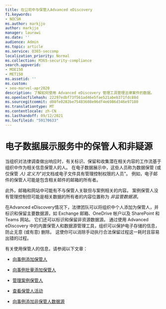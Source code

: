 ```yaml
---
title: 在公司中与保管人Advanced eDiscovery
f1.keywords:
- NOCSH
ms.author: markjjo
author: markjjo
manager: laurawi
ms.date: ''
audience: Admin
ms.topic: article
ms.service: O365-seccomp
localization_priority: Normal
ms.collection: M365-security-compliance
search.appverid:
- MOE150
- MET150
ms.assetid: ''
ms.custom:
- seo-marvel-apr2020
description: 了解如何使用 Advanced eDiscovery 管理工具管理法律案件的数据。
ms.openlocfilehash: 22297edbf73f561ad46e5fae521abeb371fdc88d
ms.sourcegitcommit: d08fe0282be75483608e96df4e6986d346e97180
ms.translationtype: MT
ms.contentlocale: zh-CN
ms.lasthandoff: 09/12/2021
ms.locfileid: "59170633"
---
```

# <a name="work-with-custodians-and-non-custodial-data-sources-in-advanced-ediscovery"></a>电子数据展示服务中的保管人和非疑源

当组织对法律调查做出响应时，有关标识、保留和收集潜在相关内容的工作流基于组织中作为相关信息保管人的人。 在电子数据展示中，这些人员称为数据保管 (或仅保管 *人) 定义为*"对文档或电子文件具有管理控制权限的人员"。 例如，电子邮件的保管人可能是包含相关邮件的邮箱的所有者。

此外，邮箱和网站中可能有不与保管人关联但与案例相关的内容。 案例保管人没有管理控制但可能是相关数据的所有者的内容位置称为 *非监管数据源*。

在Advanced eDiscovery情况下，法律团队可以将组织中个人添加为保管人，并标识和保留主要数据源，如 Exchange 邮箱、OneDrive 帐户以及 SharePoint 和 Teams 网站。 它们还可以标识和保留非资源数据源。 通过使用 Advanced eDiscovery 中的内置保管人和数据源管理工具，组织可以保护电子存储的信息，防止无意 (或有意) 删除。 这使你可以消除手动执行合法保留过程这一耗时且容易出错的过程。

有关使用保管人的信息，请参阅以下文章：

- [向事例添加保管人](add-custodians-to-case.md)

- [向事例批量添加保管人](bulk-add-custodians.md)

- [管理案例保管人](manage-new-custodians.md)

- [查看保管人活动](view-custodian-activity.md)

- [向事例添加非保管人数据源](non-custodial-data-sources.md)
